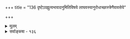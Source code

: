 +++
title = "136 दृष्टेऽपह्नुत्यभावादनुमितिविषये लाघवस्यानुरोधाच्छास्त्रेणैवावसेये"

+++
<details><summary>मूलम्</summary>

दृष्टेऽपह्नुत्यभावादनुमितिविषये लाघवस्यानुरोधाच्छास्त्रेणैवावसेये विहतिविरहिते नास्तिकत्वप्रहाणात् ।  
नाथोपज्ञं प्रवृत्तं बहुभिरुपचितं यामुनेयप्रबन्धैस्त्रातं सम्यग्यतीन्द्रैरिदमखिलतमःकर्शनं दर्शनं नः ॥ १३६ ॥
</details>

<details><summary>सर्वाङ्कषा - १३६</summary>

एतद्दर्शनस्येतरदर्शनापेक्षया वैशिष्ट्यं प्रदर्शयतिदृष्ट इत्यादि । प्रमाणानां परस्पराविरोधेन विषयव्यवस्थापनमेतद्दर्शनस्यासाधारणो विषय इति प्रदर्शयति - **दृष्टे** = प्रत्यक्षप्रतिपन्ने विषये अपहृत्य - **भावात्** =अपलापाकरणात् **अनुमितिविषये** = अनुमानगम्ये विषये लाघवस्य **अनुरोधात्** =अनुसरणात्, प्रत्यक्षे, वेदे च न लाघवान्वेषणसंभवः । **शास्त्रेणैव** = वेदेनैव **अवसेये** = अवगन्तव्ये विषये **विहतिविरहिते** = 

497. 

815 

नाथोपज्ञं प्रवृत्तं बहुभिरुपचितं यामुनेयप्रबन्धैः 

त्रातं सम्यग्यतीन्द्रैरिदमखिलतमः कर्शनं दर्शनं नः ॥136॥ 

[ एतद्दर्शनं देवोपज्ञम् ] 

हृद्या हृत्पद्मसिंहासनरसिकहयग्रीवहेषोर्मिघोष- 

क्षिप्तप्रत्यर्थिदृप्तिर्जयति बहुगुणा पङ्किरस्मगुरूणाम् । दिक्सौधाबद्धजैत्रध्वजपटपवनस्फातिनिर्धूततत्त- 

त्सिद्धान्तस्तोमतूलस्तबकविगमनव्यक्तसद्वर्तनीका ॥137॥ 



प्रमाणान्तरप्रवृत्त्यवकाशाभाबेन विरोधरहिते **नास्तिकत्वप्रहाणात्** = यथोक्तस्यैवाङ्गीकाराच्च नः दर्शनम् निखिलतमः कर्शनम् इत्यन्वयः । प्रत्यक्षमपि क्वचिद्व्यभिचरति ज्वालैक्यादौ । अनुमानं बहुप्रमादावकाशम् । शास्त्रमपि परस्परविरुद्धनानाव्याख्यानावकाशम् । एवं सति शब्दरूपं शास्त्रमेव बाधकम्, इतरे तु बाध्ये इति परोक्तिः कथम्? यत् सावकाशं तत् बाध्यम्, यच्च निरवकाशं तदेव बाधकम् इति निरपवादो बाध्यबाधकभावः प्रदर्श्यतेऽस्मिन् सिद्धान्ते । अनेन प्रमाणानां विषयव्यवस्थापनात्तेषां सौहार्दस्थापनात् एकेन नान्यस्यान्यथासिद्धिः, सांकर्यपरिहारश्चैतत्सिद्धान्ते । 'शब्देन' इति वक्तव्ये 'शास्त्रेण' इति कथनम्, निरवकाशत्वसूचनार्थम् । शास्त्रं हि विज्ञानरूपम् । एतत्सूचनायैव 'विहतिविरहिते' इत्यपि । एवं बाध्यबाधकभावस्य निष्कृष्टतया व्यवस्थापनात् एतद्दर्शनं निखिलतमः कर्शनक्षममित्यर्थः । संप्रदायवैशिष्ट्यप्रतिपादनाय - नाथोपज्ञं प्रवृत्तमित्यादि । इतरवेदान्तिनां नैवं संप्रदायशुद्धिरिति निश्चप्रचम् । अथ च यामुनेयप्रबन्धैः - सिद्धित्रयादिभिः बहुभिः **उपचितम्** =पोषितम् । **यतीन्द्रैः** = भगवद्रामानुजैः सम्यक् **त्रातम्** = सूत्रभाष्यरचनादिभिः **रक्षितम्** = प्रापितनिष्कृष्टशरीरम् । नः दर्शनम् निखिलतमः **कर्शणम्** = सर्वविधान्धकारनिरसनक्षमम् । इदन्तु दर्शनम् सर्वश्रुतीनां प्रामाण्यरक्षणेन सर्वविधान्धकारनिवर्तकसहस्रकिरणसदृशम् । परस्परविरुद्धभेदाभेदवादमन्तरैव भेदाभेदश्रुतीनां स्वार्थे प्रामाण्यप्रतिपादनात् सर्वोत्तमत्त्वमित्यादि ज्ञेयम् । अनेन 'परस्परविरुद्धभेदाभेदपक्षत्रयकक्षीकारेण क्षपणकपक्षनिक्षिप्तम्' इति कथनमज्ञानमूलकमवगन्तव्यमित्याशयः ॥ 

D 

I 

अनन्यप्रोक्ते गतिरत्र नास्तीत्येवं वदत्येव हि वेदमन्त्रे । 

बलेन तर्कस्य दुराग्रहादिमूलेन तत्त्वं प्रवदन्ति, हन्त ! ॥ १३६ ॥
</details>

